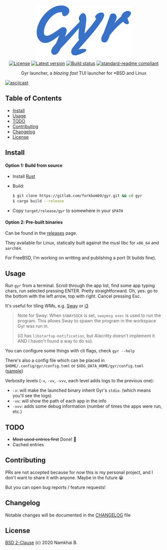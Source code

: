 <div align="center">

  ![Logo](./assets/gyr.svg)

  [![License](https://img.shields.io/crates/l/gyr?style=flat-square)](https://gitlab.com/forkbomb9/gyr/-/blob/master/LICENSE)
  [![Latest version](https://img.shields.io/crates/v/gyr?style=flat-square)](https://crates.io/crates/gyr)
  [![Build status](https://img.shields.io/gitlab/pipeline/forkbomb9/gyr?style=flat-square)]()
  [![standard-readme compliant](https://img.shields.io/badge/readme%20style-standard-brightgreen.svg?style=flat-square)](https://github.com/RichardLitt/standard-readme)

  Gyr launcher, a _blazing fast_ TUI launcher for \*BSD and Linux

</div>

[![asciicast](https://asciinema.org/a/vorSSCeHy9KOxUp1fpZuvYiEC.svg)](https://asciinema.org/a/vorSSCeHy9KOxUp1fpZuvYiEC)

## Table of Contents

- [Install](#install)
- [Usage](#usage)
- [TODO](#todos)
- [Contributing](#contributing)
- [Changelog](#changelog)
- [License](#license)

## Install

#### Option 1: Build from source

* Install [Rust](https://www.rust-lang.org/learn/get-started)
* Build:
    ```sh
    $ git clone https://gitlab.com/forkbomb9/gyr.git && cd gyr
    $ cargo build --release
    ```

* Copy `target/release/gyr` to somewhere in your `$PATH`

#### Option 2: Pre-built binaries

Can be found in the [releases](https://gitlab.com/forkbomb9/gyr/-/releases) page.

They available for Linux, statically built against the musl libc for `x86_64` and `aarch64`.

For FreeBSD, I'm working on writting and publishing a port (It builds fine).

## Usage

Run `gyr` from a terminal. Scroll through the app list, find some app typing chars, run selected pressing ENTER. Pretty straightforward.
Oh, yes: go to the bottom with the left arrow, top with right. Cancel pressing Esc.

It's useful for tiling WMs, e.g. [Sway](https://swaywm.org/) or [i3](https://i3wm.org/)

> Note for Sway: When `$SWAYSOCK` is set, `swaymsg exec` is used to run the program.
> This allows Sway to spawn the program in the workspace Gyr was run in.
>
> (i3 has `libstartup-notification`, but Alacritty doesn't implement it AND I haven't found a way to do so).

You can configure some things with cli flags, check `gyr --help`

There's also a config file which can be placed in `$HOME/.config/gyr/config.toml` or `$XDG_DATA_HOME/gyr/config.toml` ([sample](./config.toml))

Verbosity levels (`-v`, `-vv`, `-vvv`, each level adds logs to the previous one):

* `-v`: will make the launched binary inherit Gyr's `stdio`. (which means you'll see the logs)
* `-vv`: will show the path of each app in the info
* `-vvv`: adds some debug information (number of times the apps were run, etc.)

## TODO

* ~~Most used entries first~~ Done! :tada:
* Cached entries

## Contributing

PRs are not accepted because for now this is my personal project, and I don't want to share it with anyone.
Maybe in the future :grinning:

But you can open bug reports / feature requests!

## Changelog

Notable changes will be documented in the [CHANGELOG](./CHANGELOG.md) file

## License

[BSD 2-Clause](./LICENSE) (c) 2020 Namkhai B.
